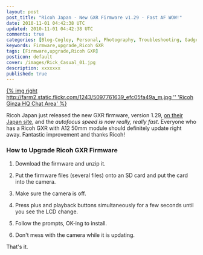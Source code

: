 ```yaml
---           
layout: post
post_title: "Ricoh Japan - New GXR Firmware v1.29 - Fast AF WOW!"
date: 2010-11-01 04:42:38 UTC
updated: 2010-11-01 04:42:38 UTC
comments: true
categories: [Blog-Cogley, Personal, Photography, Troubleshooting, Gadgets, Software, Upgrades]
keywords: Firmware,upgrade,Ricoh GXR
tags: [Firmware,upgrade,Ricoh GXR]
posticon: default
cover: /images/Rick_Casual_01.jpg
description: xxxxxxx
published: true
---
```

 


[{% img right http://farm2.static.flickr.com/1243/5097761639_efc05fa49a_m.jpg '' 'Ricoh Ginza HQ Chat Area' %}](http://www.flickr.com/photos/81796435@N00/5097761639 "View 'Ricoh Ginza HQ Chat Area' on Flickr.com")




Ricoh Japan just released the new GXR firmware, version 1.29, [on their Japan site](http://www.ricoh.co.jp/dc/download/gxr.html), and the _autofocus speed is now really, really fast_. Everyone who has a Ricoh GXR with A12 50mm module should definitely update right away. Fantastic improvement and thanks Ricoh!


### How to Upgrade Ricoh GXR Firmware

1. Download the firmware and unzip it. 

2. Put the firmware files (several files) onto an SD card and put the card into the camera. 

3. Make sure the camera is off. 

4. Press plus and playback buttons simultaneously for a few seconds until you see the LCD change.

5. Follow the prompts, OK-ing to install.

6. Don't mess with the camera while it is updating. 



That's it.


